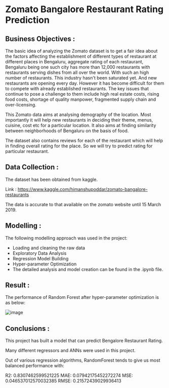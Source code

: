 # Zomato Bangalore Restaurant Rating Prediction

## Business Objectives :
The basic idea of analyzing the Zomato dataset is to get a fair idea about the factors affecting the establishment of different types of restaurant at different places in Bengaluru, aggregate rating of each restaurant, Bengaluru being one such city has more than 12,000 restaurants with restaurants serving dishes from all over the world. With such an high number of restaurants. This industry hasn't been saturated yet. And new restaurants are opening every day. However it has become difficult for them to compete with already established restaurants. The key issues that continue to pose a challenge to them include high real estate costs, rising food costs, shortage of quality manpower, fragmented supply chain and over-licensing.

This Zomato data aims at analysing demography of the location. Most importantly it will help new restaurants in deciding their theme, menus, cuisine, cost etc for a particular location. It also aims at finding similarity between neighborhoods of Bengaluru on the basis of food.

The dataset also contains reviews for each of the restaurant which will help in finding overall rating for the place. So we will try to predict rating for particular restaurant.

## Data Collection :
The dataset has been obtained from kaggle.

Link : https://www.kaggle.com/himanshupoddar/zomato-bangalore-restaurants

The data is accurate to that available on the zomato website until 15 March 2019.

## Modelling :
The following modelling approach was used in the project:
- Loading and cleaning the raw data
- Exploratory Data Analysis
- Regression Model Building
- Hyper-parameter Optimization
- The detailed analysis and model creation can be found in the .ipynb file.

## Result :
The performance of Random Forest after hyper-parameter optimization is as below:

![image](https://github.com/Vanshika0301/Zomato_Bangalore_Restaurant_Rating_Prediction/assets/146732449/07d2f09c-e84d-45ec-963d-a6dbd9a0f15d)

## Conclusions :
This project has built a model that can predict Bengalore Restaurant Rating.

Many different regressors and ANNs were used in this project.

Out of various regression algorithms, RandomForest tends to give us most balanced performance with:

R2: 0.8307462599521225
MAE: 0.07942175452272274
MSE: 0.046537012570032385
RMSE: 0.21572439029936413
